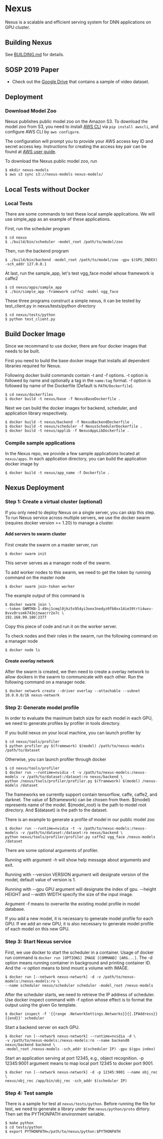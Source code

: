 Nexus
=====

Nexus is a scalable and efficient serving system for DNN applications on GPU
cluster.

## Building Nexus

See [BUILDING.md](BUILDING.md) for details.

## SOSP 2019 Paper

* Check out the [Google Drive](https://drive.google.com/open?id=104UqrlNrfJoQnGdkxTQ56mfxSBFyJTcr) that contains a sample of video dataset.

## Deployment

### Download Model Zoo

Nexus publishes public model zoo on the Amazon S3. To download the model zoo
from S3, you need to install [AWS CLI](https://aws.amazon.com/cli/) via
`pip install awscli`, and configure AWS CLI by `aws configure`.

The configuration will prompt you to provide your AWS access key ID and
secret access key. Instructions for creating the access key pair can be found
at [AWS user guide](https://docs.aws.amazon.com/cli/latest/userguide/cli-chap-getting-started.html).

To download the Nexus public model zoo, run
```
$ mkdir nexus-models
$ aws s3 sync s3://nexus-models nexus-models/
```

Local Tests without Docker
--------------------------

### Local Tests

There are some commands to test these local sample applications. We will use simple_app as an example of these applications.

First, run the scheduler program
```
$ cd nexus
$ ./build/bin/scheduler -model_root /path/to/model/zoo
```
Then, run the backend program
```
$ ./build/bin/backend -model_root /path/to/model/zoo -gpu $(GPU_INDEX) -sch_addr 127.0.0.1
```
At last, run the sample_app, let's test vgg_face model whose framework is caffe2
```
$ cd nexus/apps/sample_app
$ ./bin/simple_app -framework caffe2 -model vgg_face
```
These three programs construct a simple nexus, it can be tested by test_client.py in nexus/tests/python directory
```
$ cd nexus/tests/python
$ python test_client.py
```

Build Docker Image
------------------

Since we recommand to use docker, there are four docker images that needs to be built.

First you need to build the base docker image that installs all dependent libraries required for Nexus.

Following docker build commands contain -t and -f options. -t option is followed
by name and optionally a tag in the `name:tag` format. -f option is followed by
name of the Dockerfile (Default is `PATH/Dockerfile`).

```
$ cd nexus/dockerfiles
$ docker build -t nexus/base -f NexusBaseDockerfile .
```

Next we can build the docker images for backend, scheduler, and application
library respectively.
```
$ docker build -t nexus/backend -f NexusBackendDockerfile .
$ docker build -t nexus/scheduler -f NexusSchedulerDockerfile .
$ docker build -t nexus/applib -f NexusAppLibDockerfile .
```

### Compile sample applications

In the Nexus repo, we provide a few sample applications located at `nexus/apps`.
In each application directory, you can build the application docker image by
```
$ docker build -t nexus/app_name -f Dockerfile .
```

Nexus Deployment
----------------

### Step 1: Create a virtual cluster (optional)
If you only need to deploy Nexus on a single server, you can skip this step.
To run Nexus service across multiple servers, we use the docker swarm (requires
docker version >= 1.20) to manage a cluster.

#### Add servers to swarm cluster

First create the swarm on a master server, run
```
$ docker swarm init
```
This server serves as a manager node of the swarm.

To add worker nodes to this swarm, we need to get the token by running command
on the master node
```
$ docker swarm join-token worker
```
The example output of this command is
```
$ docker swarm join \
--token SWMTKN-1-49nj1cmql0jkz5s954yi3oex3nedyz0fb0xx14ie39trti4wxv-8vxv8rssmk743ojnwacrr2e7c \
192.168.99.100:2377
```
Copy this piece of code and run it on the worker server.

To check nodes and their roles in the swarm, run the following command on a manager node
```
$ docker node ls
```

#### Create overlay network

After the swarm is created, we then need to create a overlay network to allow
dockers in the swarm to communicate with each other. Run the following command on
a manager node.
```
$ docker network create --driver overlay --attachable --subnet 10.0.0.0/16 nexus-network
```

### Step 2: Generate model profile

In order to evaluate the maximum batch size for each model in each GPU, we need to generate profiles by profiler in tools directory.

If you build nexus on your local machine, you can launch profiler by
```
$ cd nexus/tools/profiler
$ python profiler.py $(framework) $(model) /path/to/nexus-models /path/to/dataset
```
Otherwise, you can launch profiler through docker
```
$ cd nexus/tools/profiler
$ docker run --runtime=nvidia -t -v /path/to/nexus-models:/nexus-models -v /path/to/dataset:/dataset:ro nexus/backend \
python /nexus/tools/profiler/profiler.py $(framework) $(model) /nexus-models /dataset
```
The frameworks we currently support contain tensorflow, caffe, caffe2, and darknet. The value of $(framework) can be chosen from them.
$(model) represents name of the model.
$(model_root) is the path to model root directory. And $(dataset) is the path to the dataset.

There is an example to generate a profile of model in our public model zoo
```
$ docker run --runtime=nvidia -t -v /path/to/nexus-models:/nexus-models -v /path/to/dataset:/dataset:ro nexus/backend \
python nexus/tools/profiler/profiler.py caffe2 vgg_face /nexus-models /dataset
```

There are some optional arguments of profiler.

Running with argument -h will show help message about arguments and exit.

Running with --version VERSION argument will designate version of the model, default value of version is 1.

Running with --gpu GPU argument will designate the index of gpu. --height HEIGHT and --width WIDTH specify the size of the input image.

Argument -f means to overwrite the existing model profile in model database.

If you add a new model, it is necessary to generate model profile for each GPU. If we add an new GPU, it is also necessary to generate model profile of each model on this new GPU.

### Step 3: Start Nexus service

First, we use docker to start the scheduler in a container.
Usage of docker run command is `docker run [OPTIONS] IMAGE [COMMAND] [ARG...]`.
The -d option means running container in background and printing container ID. And the -v option means to
bind mount a volume with IMAGE.
```
$ docker run [--network nexus-network] -d -v /path/to/nexus-models:/nexus-models:ro \
--name scheduler nexus/scheduler scheduler -model_root /nexus-models
```

After the scheduler starts, we need to retrieve the IP address of scheduler.
Use docker inspect command with -f option whose effect is to format the output using the given Go template.
```
$ docker inspect -f '{{range .NetworkSettings.Networks}}{{.IPAddress}}{{end}}' scheduler
```

Start a backend server on each GPU.
```
$ docker run [--network nexus-network] --runtime=nvidia -d \
-v /path/to/nexus-models:/nexus-models:ro --name backend0 nexus/backend backend \
-model_root /nexus-models -sch_addr $(scheduler IP) -gpu $(gpu index)
```

Start an application serving at port 12345, e.g., object recognition.
-p 12345:9001 argument means to map local port 12345 to docker port 9001.
```
$ docker run [--network nexus-network] -d -p 12345:9001 --name obj_rec \
nexus/obj_rec /app/bin/obj_rec -sch_addr $(scheduler IP)
```

### Step 4: Test sample
There is a sample for test at `nexus/tests/python`. Before running the file for test, we need to generate a library under the `nexus/python/proto` dirtory. Then set the PYTHONPATH environment variable.
```
$ make python
$ cd tests/python
$ export PYTHONPATH=/path/to/nexus/python:$PYTHONPATH
```
